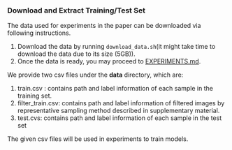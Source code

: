 ### Download and Extract Training/Test Set 
The data used for experiments in the paper can be downloaded via following instructions. 

1. Download the data by running `download_data.sh`(it might take time to download the data due to its size (5GB)). 
2. Once the data is ready, you may proceed to [EXPERIMENTS.md](EXPERIMENTS.md). 

We provide two csv files under the **data** directory, which are:
1. train.csv : contains path and label information of each sample in the training set. 
2. filter_train.csv: contains path  and label information of filtered images by representative sampling method described in supplementary material. 
3. test.cvs: contains path and label information of each sample in the test set

The given csv files will be used in experiments to train models. 
